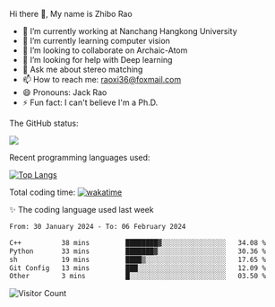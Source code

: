 Hi there 👋, My name is Zhibo Rao
- 🔭 I’m currently working at Nanchang Hangkong University
- 🌱 I’m currently learning computer vision
- 👯 I’m looking to collaborate on Archaic-Atom
- 🤔 I’m looking for help with Deep learning
- 💬 Ask me about stereo matching
- 📫 How to reach me: raoxi36@foxmail.com
- 😄 Pronouns: Jack Rao
- ⚡ Fun fact: I can't believe I'm a Ph.D.

The GitHub status:

![](https://github-readme-stats.vercel.app/api?username=ZhiboRao)

Recent programming languages used:

[![Top Langs](https://github-readme-stats.vercel.app/api/top-langs/?username=ZhiboRao&layout=compact)](https://github.com/anuraghazra/github-readme-stats)

Total coding time: [![wakatime](https://wakatime.com/badge/user/51ec5ec7-4742-4243-9eea-732ade32c0b7.svg)](https://wakatime.com/@51ec5ec7-4742-4243-9eea-732ade32c0b7)

✨ The coding language used last week 
<!--START_SECTION:waka-->

```txt
From: 30 January 2024 - To: 06 February 2024

C++          38 mins         ████████▓░░░░░░░░░░░░░░░░   34.08 %
Python       33 mins         ███████▓░░░░░░░░░░░░░░░░░   30.36 %
sh           19 mins         ████▒░░░░░░░░░░░░░░░░░░░░   17.65 %
Git Config   13 mins         ███░░░░░░░░░░░░░░░░░░░░░░   12.09 %
Other        3 mins          █░░░░░░░░░░░░░░░░░░░░░░░░   03.50 %
```

<!--END_SECTION:waka-->

![Visitor Count](https://profile-counter.glitch.me/Raohaocheng/count.svg)
